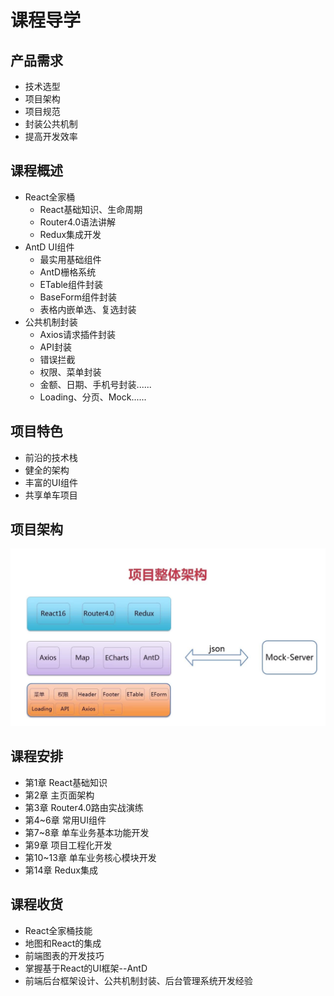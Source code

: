 # 课程导学

## 产品需求

+ 技术选型
+ 项目架构
+ 项目规范
+ 封装公共机制
+ 提高开发效率

## 课程概述

+ React全家桶
  + React基础知识、生命周期
  + Router4.0语法讲解
  + Redux集成开发
+ AntD UI组件
  + 最实用基础组件
  + AntD栅格系统
  + ETable组件封装
  + BaseForm组件封装
  + 表格内嵌单选、复选封装
+ 公共机制封装
  + Axios请求插件封装
  + API封装
  + 错误拦截
  + 权限、菜单封装
  + 金额、日期、手机号封装......
  + Loading、分页、Mock......

## 项目特色

+ 前沿的技术栈
+ 健全的架构
+ 丰富的UI组件
+ 共享单车项目

## 项目架构

![共享单车项目架构](images/共享单车项目架构.jpg)

## 课程安排

+ 第1章 React基础知识
+ 第2章 主页面架构
+ 第3章 Router4.0路由实战演练
+ 第4~6章 常用UI组件
+ 第7~8章 单车业务基本功能开发
+ 第9章 项目工程化开发
+ 第10~13章 单车业务核心模块开发
+ 第14章 Redux集成

## 课程收货

+ React全家桶技能
+ 地图和React的集成
+ 前端图表的开发技巧
+ 掌握基于React的UI框架--AntD
+ 前端后台框架设计、公共机制封装、后台管理系统开发经验